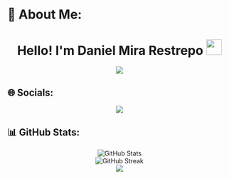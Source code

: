 # 🚀 About Me:


<h1 align="center"><b>Hello! I'm Daniel Mira Restrepo</b> <img src="https://media.giphy.com/media/hvRJCLFzcasrR4ia7z/giphy.gif" width="35"></h1>

<p align="center">
  <a href="https://github.com/DenverCoder1/readme-typing-svg">
    <img src="https://readme-typing-svg.herokuapp.com?font=Roboto+Mono&color=cyan&size=30&center=true&vCenter=true&width=800&height=120&lines=Computer+Science+Student+💻;">
  </a>
</p>

## 🌐 Socials:

<p align="center">
  <a href="https://www.linkedin.com/in/daniel-mira-restrepo-/">
    <img src="https://img.shields.io/badge/LinkedIn-%230077B5.svg?style=for-the-badge&logo=linkedin&logoColor=white">
  </a>
</p> 

##

## 📊 GitHub Stats:
<p align="center">
  <img src="https://github-readme-stats.vercel.app/api?username=DanielMR-dev&theme=dracula&show_icons=true&hide_border=true&count_private=true" alt="GitHub Stats">
  <br>
  <img src="https://github-readme-streak-stats.herokuapp.com/?user=DanielMR-dev&theme=dracula&hide_border=true" alt="GitHub Streak">
  <br>
  <img src="https://github-readme-stats.vercel.app/api/top-langs/?username=DanielMR-dev&theme=dracula&show_icons=true&hide_border=true&layout=compact">
</p>


<!-- You can add more sections here like Projects, Blogs, etc. -->
